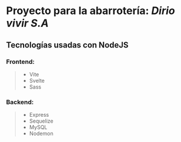 # Proyecto para la abarrotería: *Dirio vivir S.A*
## Tecnologías usadas con NodeJS
### Frontend:
> * Vite
> * Svelte
> * Sass
### Backend:
> * Express
> * Sequelize
> * MySQL
> * Nodemon
